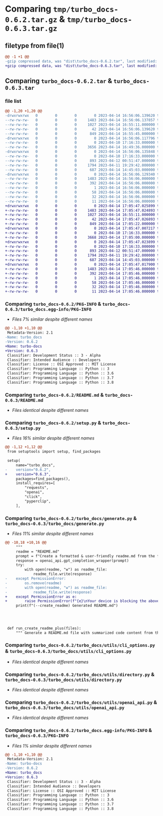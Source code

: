 # Comparing `tmp/turbo_docs-0.6.2.tar.gz` & `tmp/turbo_docs-0.6.3.tar.gz`

## filetype from file(1)

```diff
@@ -1 +1 @@
-gzip compressed data, was "dist\turbo_docs-0.6.2.tar", last modified: Fri Apr 14 16:56:06 2023, max compression
+gzip compressed data, was "dist\turbo_docs-0.6.3.tar", last modified: Fri Apr 14 17:05:47 2023, max compression
```

## Comparing `turbo_docs-0.6.2.tar` & `turbo_docs-0.6.3.tar`

### file list

```diff
@@ -1,20 +1,20 @@
-drwxrwxrwx   0        0        0        0 2023-04-14 16:56:06.139620 turbo_docs-0.6.2/
--rw-rw-rw-   0        0        0     1483 2023-04-14 16:56:06.137857 turbo_docs-0.6.2/PKG-INFO
--rw-rw-rw-   0        0        0     1027 2023-04-14 16:55:11.000000 turbo_docs-0.6.2/README.md
--rw-rw-rw-   0        0        0       42 2023-04-14 16:56:06.139620 turbo_docs-0.6.2/setup.cfg
--rw-rw-rw-   0        0        0      849 2023-04-14 16:55:45.000000 turbo_docs-0.6.2/setup.py
-drwxrwxrwx   0        0        0        0 2023-04-14 16:56:06.117796 turbo_docs-0.6.2/turbo_docs/
--rw-rw-rw-   0        0        0        0 2023-04-10 17:16:33.000000 turbo_docs-0.6.2/turbo_docs/__init__.py
--rw-rw-rw-   0        0        0     3656 2023-04-14 16:49:36.000000 turbo_docs-0.6.2/turbo_docs/generate.py
-drwxrwxrwx   0        0        0        0 2023-04-14 16:56:06.135848 turbo_docs-0.6.2/turbo_docs/utils/
--rw-rw-rw-   0        0        0        0 2023-04-10 17:16:33.000000 turbo_docs-0.6.2/turbo_docs/utils/__init__.py
--rw-rw-rw-   0        0        0      893 2023-04-12 00:51:47.000000 turbo_docs-0.6.2/turbo_docs/utils/cli_options.py
--rw-rw-rw-   0        0        0     1794 2023-04-11 19:29:42.000000 turbo_docs-0.6.2/turbo_docs/utils/directory.py
--rw-rw-rw-   0        0        0      687 2023-04-14 14:45:03.000000 turbo_docs-0.6.2/turbo_docs/utils/openai_api.py
-drwxrwxrwx   0        0        0        0 2023-04-14 16:56:06.129340 turbo_docs-0.6.2/turbo_docs.egg-info/
--rw-rw-rw-   0        0        0     1483 2023-04-14 16:56:06.000000 turbo_docs-0.6.2/turbo_docs.egg-info/PKG-INFO
--rw-rw-rw-   0        0        0      392 2023-04-14 16:56:06.000000 turbo_docs-0.6.2/turbo_docs.egg-info/SOURCES.txt
--rw-rw-rw-   0        0        0        1 2023-04-14 16:56:06.000000 turbo_docs-0.6.2/turbo_docs.egg-info/dependency_links.txt
--rw-rw-rw-   0        0        0       58 2023-04-14 16:56:06.000000 turbo_docs-0.6.2/turbo_docs.egg-info/entry_points.txt
--rw-rw-rw-   0        0        0       32 2023-04-14 16:56:06.000000 turbo_docs-0.6.2/turbo_docs.egg-info/requires.txt
--rw-rw-rw-   0        0        0       11 2023-04-14 16:56:06.000000 turbo_docs-0.6.2/turbo_docs.egg-info/top_level.txt
+drwxrwxrwx   0        0        0        0 2023-04-14 17:05:47.025899 turbo_docs-0.6.3/
+-rw-rw-rw-   0        0        0     1483 2023-04-14 17:05:47.024893 turbo_docs-0.6.3/PKG-INFO
+-rw-rw-rw-   0        0        0     1027 2023-04-14 16:55:11.000000 turbo_docs-0.6.3/README.md
+-rw-rw-rw-   0        0        0       42 2023-04-14 17:05:47.026893 turbo_docs-0.6.3/setup.cfg
+-rw-rw-rw-   0        0        0      849 2023-04-14 17:05:22.000000 turbo_docs-0.6.3/setup.py
+drwxrwxrwx   0        0        0        0 2023-04-14 17:05:47.007217 turbo_docs-0.6.3/turbo_docs/
+-rw-rw-rw-   0        0        0        0 2023-04-10 17:16:33.000000 turbo_docs-0.6.3/turbo_docs/__init__.py
+-rw-rw-rw-   0        0        0     3668 2023-04-14 17:05:00.000000 turbo_docs-0.6.3/turbo_docs/generate.py
+drwxrwxrwx   0        0        0        0 2023-04-14 17:05:47.023899 turbo_docs-0.6.3/turbo_docs/utils/
+-rw-rw-rw-   0        0        0        0 2023-04-10 17:16:33.000000 turbo_docs-0.6.3/turbo_docs/utils/__init__.py
+-rw-rw-rw-   0        0        0      893 2023-04-12 00:51:47.000000 turbo_docs-0.6.3/turbo_docs/utils/cli_options.py
+-rw-rw-rw-   0        0        0     1794 2023-04-11 19:29:42.000000 turbo_docs-0.6.3/turbo_docs/utils/directory.py
+-rw-rw-rw-   0        0        0      687 2023-04-14 14:45:03.000000 turbo_docs-0.6.3/turbo_docs/utils/openai_api.py
+drwxrwxrwx   0        0        0        0 2023-04-14 17:05:47.017900 turbo_docs-0.6.3/turbo_docs.egg-info/
+-rw-rw-rw-   0        0        0     1483 2023-04-14 17:05:46.000000 turbo_docs-0.6.3/turbo_docs.egg-info/PKG-INFO
+-rw-rw-rw-   0        0        0      392 2023-04-14 17:05:46.000000 turbo_docs-0.6.3/turbo_docs.egg-info/SOURCES.txt
+-rw-rw-rw-   0        0        0        1 2023-04-14 17:05:46.000000 turbo_docs-0.6.3/turbo_docs.egg-info/dependency_links.txt
+-rw-rw-rw-   0        0        0       58 2023-04-14 17:05:46.000000 turbo_docs-0.6.3/turbo_docs.egg-info/entry_points.txt
+-rw-rw-rw-   0        0        0       32 2023-04-14 17:05:46.000000 turbo_docs-0.6.3/turbo_docs.egg-info/requires.txt
+-rw-rw-rw-   0        0        0       11 2023-04-14 17:05:46.000000 turbo_docs-0.6.3/turbo_docs.egg-info/top_level.txt
```

### Comparing `turbo_docs-0.6.2/PKG-INFO` & `turbo_docs-0.6.3/turbo_docs.egg-info/PKG-INFO`

 * *Files 7% similar despite different names*

```diff
@@ -1,10 +1,10 @@
 Metadata-Version: 2.1
-Name: turbo_docs
-Version: 0.6.2
+Name: turbo-docs
+Version: 0.6.3
 Classifier: Development Status :: 3 - Alpha
 Classifier: Intended Audience :: Developers
 Classifier: License :: OSI Approved :: MIT License
 Classifier: Programming Language :: Python :: 3
 Classifier: Programming Language :: Python :: 3.6
 Classifier: Programming Language :: Python :: 3.7
 Classifier: Programming Language :: Python :: 3.8
```

### Comparing `turbo_docs-0.6.2/README.md` & `turbo_docs-0.6.3/README.md`

 * *Files identical despite different names*

### Comparing `turbo_docs-0.6.2/setup.py` & `turbo_docs-0.6.3/setup.py`

 * *Files 16% similar despite different names*

```diff
@@ -1,12 +1,12 @@
 from setuptools import setup, find_packages
 
 setup(
     name="turbo_docs",
-    version="0.6.2",
+    version="0.6.3",
     packages=find_packages(),
     install_requires=[
         "requests",
         "openai",
         "click",
         "pyperclip",
     ],
```

### Comparing `turbo_docs-0.6.2/turbo_docs/generate.py` & `turbo_docs-0.6.3/turbo_docs/generate.py`

 * *Files 11% similar despite different names*

```diff
@@ -10,18 +10,16 @@
     """
     readme = "README.md"
     prompt = f"Create a formatted & user-friendly readme.md from the following:\n\n{text}"
     response = openai_api.gpt_completion_wrapper(prompt)
     try:
         with open(readme, "w") as readme_file:
             readme_file.write(response)
-    except PermissionError:
-        os.remove(readme)
-        with open(readme, "w") as readme_file:
-            readme_file.write(response)
+    except PermissionError as e:
+        raise PermissionError(f"{e}\nYour device is blocking the above operation. Please remove {readme} and try again.")
     print(f"(--create_readme) Generated README.md")
 
 
 
 
 def run_create_readme_plus(files):
     """ Generate a README.md file with summarized code content from the provided files.
```

### Comparing `turbo_docs-0.6.2/turbo_docs/utils/cli_options.py` & `turbo_docs-0.6.3/turbo_docs/utils/cli_options.py`

 * *Files identical despite different names*

### Comparing `turbo_docs-0.6.2/turbo_docs/utils/directory.py` & `turbo_docs-0.6.3/turbo_docs/utils/directory.py`

 * *Files identical despite different names*

### Comparing `turbo_docs-0.6.2/turbo_docs/utils/openai_api.py` & `turbo_docs-0.6.3/turbo_docs/utils/openai_api.py`

 * *Files identical despite different names*

### Comparing `turbo_docs-0.6.2/turbo_docs.egg-info/PKG-INFO` & `turbo_docs-0.6.3/PKG-INFO`

 * *Files 1% similar despite different names*

```diff
@@ -1,10 +1,10 @@
 Metadata-Version: 2.1
-Name: turbo-docs
-Version: 0.6.2
+Name: turbo_docs
+Version: 0.6.3
 Classifier: Development Status :: 3 - Alpha
 Classifier: Intended Audience :: Developers
 Classifier: License :: OSI Approved :: MIT License
 Classifier: Programming Language :: Python :: 3
 Classifier: Programming Language :: Python :: 3.6
 Classifier: Programming Language :: Python :: 3.7
 Classifier: Programming Language :: Python :: 3.8
```

